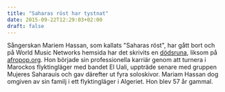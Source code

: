 ```yaml
---
title: "Saharas röst har tystnat"
date: 2015-09-22T12:29:03+02:00
draft: false
---
```


Sångerskan Mariem Hassan, som kallats "Saharas röst", har gått bort och på World Music Networks hemsida har det skrivits en [dödsruna](https://archive.fo/wfQQx), liksom på [afropop.org](https://archive.fo/fEdwS). Hon började sin professionella karriär genom att turnera i Marockos flyktingläger med bandet El Uali, uppträde senare med gruppen Mujeres Saharauis och gav därefter ut fyra soloskivor. Mariam Hassan dog omgiven av sin familj i ett flyktingläger i Algeriet. Hon blev 57 år gammal.
